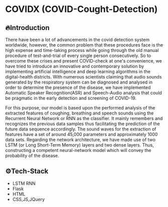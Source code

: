 # COVIDX (COVID-Cought-Detection)

## 🔥Introduction

There have been a lot of advancements in the covid detection system worldwide, however, the common problem that these procedures face is the high expense and time-taking process while going through the old manual procedure of test-and-trial of every single person consecutively. 
So to overcome these crises and present COVID-check at one's convenience, we have tried to introduce an innovative and contemporary solution by implementing artificial intelligence and deep learning algorithms in the digital-health districts. With numerous scientists claiming that audio sounds generated by the respiratory system can be diagnosed and analysed in order to determine the presence of the disease, we have implemented Automatic Speaker Recognition(ASR) and Speech-Audio analysis that could be pragmatic in the early detection and screening of COVID-19.

For this purpose, our model is based upon the performed analysis of the extracted features of coughing, breathing and speech sounds using the Recurrent Neural Network or RNN as the classifier. It mainly remembers and recognizes the previous data samples thus facilitating the prediction of the future data sequence accordingly. The sound waves for the extraction of features have a set of around 45,000 parameters and approximately 1000 data sets. Regarding the network architecture, we have made use of two LSTM (or Long Short-Term Memory) layers and two dense layers. Thus, constructing a competent neural-network model which will convey the probability of the disease. 

## ⚙️Tech-Stack
 - LSTM RNN
 - Flask
 - HTML
 - CSS,JS,JQuery


